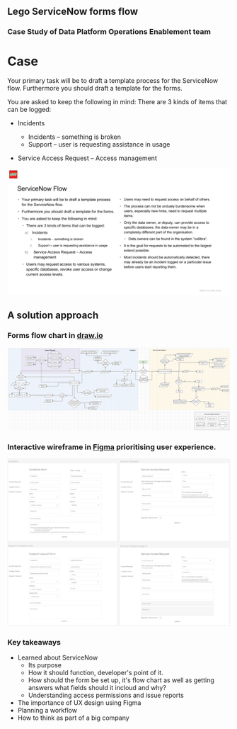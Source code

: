 ## Lego ServiceNow forms flow
### Case Study of Data Platform Operations Enablement team

# Case
Your primary task will be to draft a template process for the ServiceNow flow. Furthermore you should draft a template for the forms.

You are asked to keep the following in mind:
There are 3 kinds of items that can be logged:

* Incidents
  * Incidents – something is broken
  * Support – user is requesting assistance in usage

* Service Access Request – Access management

![](src/img/Requirements.JPG)

## A solution approach
### Forms flow chart in [draw.io](https://drive.google.com/file/d/1jpb90bWlvEtXh-S46Wm_USDrwOQwK-_I/view?usp=sharing)
![](src/img/forms-flow.JPG)

### Interactive wireframe in [Figma](https://www.figma.com/file/XQwwj1t18GPsMxVKiXLbnt/Untitled?node-id=0%3A1) prioritising user experience.

![](src/img/figma.JPG)

### Key takeaways
* Learned about ServiceNow
  * Its purpose
  * How it should function, developer's point of it.
  * How should the form be set up, it's flow chart as well as getting answers what fields should it incloud and why?
  * Understanding access permissions and  issue reports
* The importance of UX design using Figma
* Planning a workflow  
* How to think as part of a big company


  
